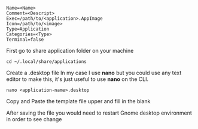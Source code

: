 ```template
Name=<Name>
Comment=<Descript>
Exec=/path/to/<application>.AppImage
Icon=/path/to/<image>
Type=Application
Categories=<Type>
Terminal=false
```

First go to share application folder on your machine

```shell
cd ~/.local/share/applications
```

Create a .desktop file 
In my case I use <strong>nano</strong> but you could use any text editor to make this, it's just useful to use <strong>nano</strong> on the CLI.

``` shell
nano <application-name>.desktop
```

Copy and Paste the template file upper and fill in the blank


After saving the file you would need to restart Gnome desktop environment in order to see change 

```
```


